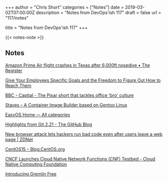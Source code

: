 +++
author = "Chris Short"
categories = ["Notes"]
date = 2019-03-02T07:00:00Z
description = "Notes from DevOps'ish 117"
draft = false
url = "117/notes"

title = "Notes from DevOps'ish 117"
+++

{{< notes-note >}}

## Notes

[Amazon Prime Air flight crashes in Texas after 6,000ft nosedive • The Register](https://www.theregister.co.uk/2019/02/25/amazon_prime_air_boeing_767_crash_titan_air/)

[Give Your Employees Specific Goals and the Freedom to Figure Out How to Reach Them](https://hbr.org/2019/02/give-your-employees-specific-goals-and-the-freedom-to-figure-out-how-to-reach-them)

[BBC - Capital - The Pixar short that tackles office 'bro' culture](http://www.bbc.com/capital/story/20190221-the-pixar-short-that-tackles-office-bro-culture)

[Staves – A Container Image Builder based on Gentoo Linux](https://www.digitalernachschub.de/blog/staves-a-container-image-builder-based-on-gentoo-linux/)

[EasyOS Home — All categories](https://easyos.org/)

[Highlights from Git 2.21 - The GitHub Blog](https://github.blog/2019-02-24-highlights-from-git-2-21/)

[New browser attack lets hackers run bad code even after users leave a web page | ZDNet](https://www.zdnet.com/article/new-browser-attack-lets-hackers-run-bad-code-even-after-users-leave-a-web-page/)

[CentOS15 – Blog.CentOS.org](https://blog.centos.org/2019/02/centos15/)

[CNCF Launches Cloud Native Network Functions (CNF) Testbed - Cloud Native Computing Foundation](https://www.cncf.io/announcement/2019/02/25/cncf-launches-cloud-native-network-functions-cnf-testbed/)

[Introducing Gremlin Free](https://www.gremlin.com/blog/introducing-gremlin-free/)
